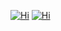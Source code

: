 [![Hi](https://github-readme-stats.vercel.app/api?username=Kevdog5000&theme=discord_old_blurple&show_icons=true&count_private=true)](https://github.com/Kevdog5000)
[![Hi](https://github-readme-stats.vercel.app/api/top-langs/?username=Kevdog5000&theme=discord_old_blurple&langs_count=4&layout=compact)](https://github.com/Kevdog5000)
